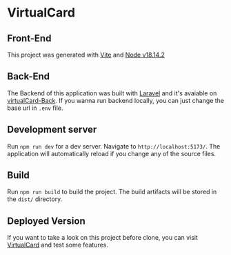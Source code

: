 # VirtualCard

## Front-End

This project was generated with [Vite](https://vitejs.dev/) and [Node v18.14.2](https://nodejs.org/dist/v18.14.2/node-v18.14.2-x64.msi)

## Back-End

The Backend of this application was built with [Laravel](https://laravel.com/) and it's avaiable on [virtualCard-Back](https://github.com/Matheus-gs/virtualCard-back). If you wanna run backend locally, you can just change the base url in `.env` file.

## Development server

Run `npm run dev` for a dev server. Navigate to `http://localhost:5173/`. The application will automatically reload if you change any of the source files.

## Build

Run `npm run build` to build the project. The build artifacts will be stored in the `dist/` directory.

## Deployed Version

If you want to take a look on this project before clone, you can visit [VirtualCard](https://virtual-card-front.vercel.app/) and test some features.
